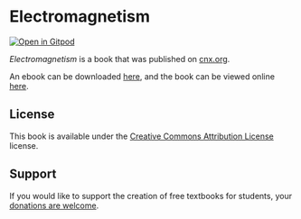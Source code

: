 # Electromagnetism

[![Open in Gitpod](https://gitpod.io/button/open-in-gitpod.svg)](https://gitpod.io/from-referrer/)

_Electromagnetism_ is a book that was published on [cnx.org](https://cnx.org/).

An ebook can be downloaded [here](https://github.com/cnx-user-books/cnxbook-electromagnetism/releases/latest), and the book can be viewed online [here](https://github.com/cnx-user-books/cnxbook-electromagnetism/releases/latest).

## License
This book is available under the [Creative Commons Attribution License](./LICENSE) license.

## Support
If you would like to support the creation of free textbooks for students, your [donations are welcome](https://riceconnect.rice.edu/donation/support-openstax-banner).
